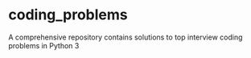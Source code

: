 # coding_problems
A comprehensive repository contains solutions to top interview coding problems in Python 3
